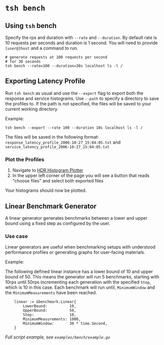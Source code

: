 # `tsh bench`

## Using `tsh` bench 
Specify the rps and duration with `--rate` and `--duration`. By default rate is 10 requests per seconds and duration is 1 second. You will need to provide `[user@]host` and a command to run. 

```
# generate requests at 100 requests per second
# for 30 seconds
tsh bench --rate=100 --duration=30s localhost ls -l /
```


## Exporting Latency Profile 
Run `tsh bench` as usual and use the `--export` flag to export both the response and service histograms. Use `--path` to specify a directory to save the profiles to. If the path is not specified, the files will be saved to your current working directory. 

Example:  

`tsh bench --export --rate 100 --duration 10s localhost ls -l /` 

The files will be saved in the following format:  
`response_latency_profile_2006-10-27_15:04:05.txt` and `service_latency_profile_2006-10-27_15:04:05.txt`


### Plot the Profiles 
1. Navigate to [HDR Histogram Plotter](http://hdrhistogram.github.io/HdrHistogram/plotFiles.html)
2. In the upper left corner of the page you will see a button that reads "choose files" and select both exported files 

Your histograms should now be plotted.

## Linear Benchmark Generator
A linear generator generates benchmarks between a lower and upper bound using a fixed step as configured by the user. 


### Use case
Linear generators are useful when benchmarking setups with understood performance profiles or generating graphs for user-facing materials.

Example: 

The following defined linear instance has a lower bound of 10 and upper bound of 50. This means the generator will run 5 benchmarks, starting with 10rps until 50rps incrementing each generation with the specified `Step`, which is 10 in this case. Each benchmark will run until, `MinimumWindow` and the `MinimumMeasurements` have been reached. 

```
	linear := &benchmark.Linear{
		LowerBound:          10,
		UpperBound:          50,
		Step:                10,
		MinimumMeasurements: 1000,
		MinimumWindow:       30 * time.Second,
	}

```

_Full script example, see `examples/bench/example.go`_